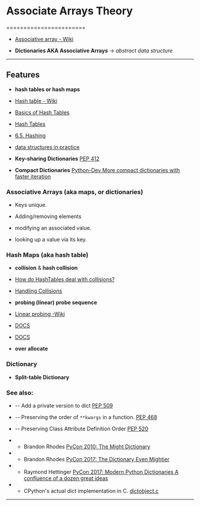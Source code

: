 # Associate Arrays Theory
=======================



- [Associative array - Wiki](https://en.wikipedia.org/wiki/Associative_array)

- **Dictionaries AKA Associative Arrays** -> *abstract data structure*

-----------------------------------------------------------------------------------------------------

## Features

- **hash tables or hash maps**

- [Hash table - Wiki](https://en.wikipedia.org/wiki/Hash_table)
- [Basics of Hash Tables ](https://www.hackerearth.com/practice/data-structures/hash-tables/basics-of-hash-tables/tutorial/)
- [Hash Tables](https://www.cs.auckland.ac.nz/software/AlgAnim/hash_tables.html)
- [6.5. Hashing](https://runestone.academy/runestone/books/published/pythonds/SortSearch/Hashing.html)
- [data structures in practice](https://www.data-structures-in-practice.com/hash-tables/)

- **Key-sharing Dictionaries** [PEP 412](https://www.python.org/dev/peps/pep-0412/)

- **Compact Dictionaries** [Python-Dev More compact dictionaries with faster iteration](mail.python.org/pipermail/python-dev/2012-December/123028.html) 


### Associative Arrays (aka maps, or dictionaries)

- Keys unique.

- Adding/removing elements
- modifying an associated value.
- looking up a value via its key.


### Hash Maps (aka hash table)


- **collision** & **hash collision**

- [How do HashTables deal with collisions?](https://stackoverflow.com/questions/4980757/how-do-hashtables-deal-with-collisions)
- [Handling Collisions]()

- **probing (linear)** **probe sequence**

- [Linear probing -Wiki](https://en.wikipedia.org/wiki/Linear_probing)
- [DOCS](http://web.stanford.edu/class/archive/cs/cs166/cs166.1166/lectures/12/Small12.pdf)
- [DOCS](http://www.cs.tau.ac.il/~zwick/Adv-Alg-2015/Linear-Probing.pdf)

- **over allocate**

### Dictionary

- **Split-table Dictionary**


### See also:


- -- Add a private version to dict [PEP 509](https://www.python.org/dev/peps/pep-0509/)

- -- Preserving the order of `**kwargs` in a function. [PEP 468](https://www.python.org/dev/peps/pep-0468/)

- -- Preserving Class Attribute Definition Order [PEP 520](https://www.python.org/dev/peps/pep-0520/)

- - Brandon Rhodes [PyCon 2010: The Might Dictionary](https://www.youtube.com/watch?v=C4Kc8xzcA68)

- - Brandon Rhodes [PyCon 2017: The Dictionary Even Mightier](https://www.youtube.com/watch?v=66P5FMkWoVU)

 - - Raymond Hettinger [PyCon 2017: Modern Python Dictionaries A confluence of a dozen great ideas](https://www.youtube.com/watch?v=npw4s1QTmPg)

- - CPython's actual dict implementation in C. [dictobject.c](https://github.com/python/cpython/blob/master/Objects/dictobject.c)
 

-----------------------------------------------------------------------------------------------------